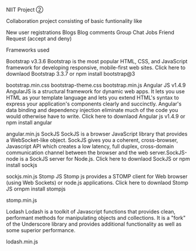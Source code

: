 NIIT Project ②

Collaboration project consisting of basic funtionality like

New user registrations
Blogs
Blog comments 
Group Chat
Jobs
Friend Request (accept and deny)

Frameworks used

Bootstrap v3.3.6 Bootstrap is the most popular HTML, CSS, and JavaScript framework for developing responsive, mobile-first web sites. Click here to downlaod Bootstrap 3.3.7 or npm install bootstrap@3

bootstrap.min.css
bootstrap-theme.css
bootstrap.min.js
Angular JS v1.4.9 AngularJS is a structural framework for dynamic web apps. It lets you use HTML as your template language and lets you extend HTML's syntax to express your application's components clearly and succinctly. Angular's data binding and dependency injection eliminate much of the code you would otherwise have to write. Click here to downlaod Angular js v1.4.9 or npm install angular

angular.min.js
SockJS SockJS is a browser JavaScript library that provides a WebSocket-like object. SockJS gives you a coherent, cross-browser, Javascript API which creates a low latency, full duplex, cross-domain communication channel between the browser and the web server.SockJS-node is a SockJS server for Node.js. Click here to downlaod SockJS or npm install sockjs

sockjs.min.js
Stomp JS Stomp js provides a STOMP client for Web browser (using Web Sockets) or node.js applications. Click here to downlaod Stomp JS ornpm install stompjs

stomp.min.js

Lodash Lodash is a toolkit of Javascript functions that provides clean, performant methods for manipulating objects and collections. It is a "fork" of the Underscore library and provides additional functionality as well as some superior performance.

lodash.min.js
